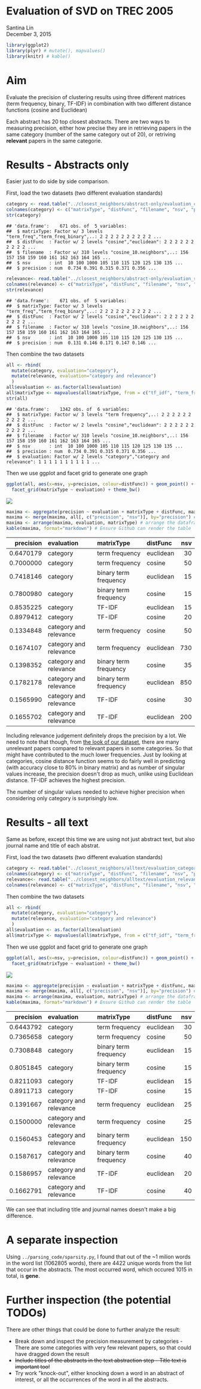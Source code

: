 # Evaluation of SVD on TREC 2005
Santina Lin  
December 3, 2015  


```r
library(ggplot2)
library(plyr) # mutate(), mapvalues()
library(knitr) # kable()
```

# Aim 

Evaluate the precision of clustering results using three different matrices (term frequency, binary, TF-IDF) in combination with two different distance functions (cosine and Euclidean) 

Each abstract has 20 top closest abstracts. There are two ways to measuring precision, either how precise they are in retrieving papers in the same category (number of the same category out of 20), or retriving **relevant** papers in the same categorie. 

# Results - Abstracts only 
Easier just to do side by side comparison. 

First, load the two datasets (two different evaluation standards)

```r
category <- read.table("../closest_neighbors/abstract-only/evaluation_category.result")
colnames(category) <- c("matrixType", "distFunc", "filename", "nsv", "precision")
str(category)
```

```
## 'data.frame':	671 obs. of  5 variables:
##  $ matrixType: Factor w/ 3 levels "term_freq","term_freq_binary",..: 2 2 2 2 2 2 2 2 2 2 ...
##  $ distFunc  : Factor w/ 2 levels "cosine","euclidean": 2 2 2 2 2 2 2 2 2 2 ...
##  $ filename  : Factor w/ 310 levels "cosine_10.neighbors",..: 156 157 158 159 160 161 162 163 164 165 ...
##  $ nsv       : int  10 100 1000 105 110 115 120 125 130 135 ...
##  $ precision : num  0.734 0.391 0.315 0.371 0.356 ...
```

```r
relevance<- read.table("../closest_neighbors/abstract-only/evaluation_relevance.result")
colnames(relevance) <- c("matrixType", "distFunc", "filename", "nsv", "precision")
str(relevance)
```

```
## 'data.frame':	671 obs. of  5 variables:
##  $ matrixType: Factor w/ 3 levels "term_freq","term_freq_binary",..: 2 2 2 2 2 2 2 2 2 2 ...
##  $ distFunc  : Factor w/ 2 levels "cosine","euclidean": 2 2 2 2 2 2 2 2 2 2 ...
##  $ filename  : Factor w/ 310 levels "cosine_10.neighbors",..: 156 157 158 159 160 161 162 163 164 165 ...
##  $ nsv       : int  10 100 1000 105 110 115 120 125 130 135 ...
##  $ precision : num  0.131 0.146 0.171 0.147 0.146 ...
```

Then combine the two datasets 

```r
all <- rbind( 
  mutate(category, evaluation="category"), 
  mutate(relevance, evaluation="category and relevance")
  )
all$evaluation <- as.factor(all$evaluation)
all$matrixType <- mapvalues(all$matrixType, from = c("tf_idf", "term_freq", "term_freq_binary"), to = c("TF-IDF", "term frequency", "binary term frequency"))
str(all)
```

```
## 'data.frame':	1342 obs. of  6 variables:
##  $ matrixType: Factor w/ 3 levels "term frequency",..: 2 2 2 2 2 2 2 2 2 2 ...
##  $ distFunc  : Factor w/ 2 levels "cosine","euclidean": 2 2 2 2 2 2 2 2 2 2 ...
##  $ filename  : Factor w/ 310 levels "cosine_10.neighbors",..: 156 157 158 159 160 161 162 163 164 165 ...
##  $ nsv       : int  10 100 1000 105 110 115 120 125 130 135 ...
##  $ precision : num  0.734 0.391 0.315 0.371 0.356 ...
##  $ evaluation: Factor w/ 2 levels "category","category and relevance": 1 1 1 1 1 1 1 1 1 1 ...
```

Then we use ggplot and facet grid to generate one graph 

```r
ggplot(all, aes(x=nsv, y=precision, colour=distFunc)) + geom_point() + 
  facet_grid(matrixType ~ evaluation) + theme_bw()
```

![](evaluation_termfreq_files/figure-html/unnamed-chunk-4-1.png) 


```r
maxima <- aggregate(precision ~ evaluation + matrixType + distFunc, max, data=all)  # see maximum of all combinations 
maxima <- merge(maxima, all[, c("precision", "nsv")], by="precision") # bring in the number of nsv 
maxima <- arrange(maxima, evaluation, matrixType) # arrange the dataframe
kable(maxima, format="markdown") # Ensure Github can render the table
```



| precision|evaluation             |matrixType            |distFunc  | nsv|
|---------:|:----------------------|:---------------------|:---------|---:|
| 0.6470179|category               |term frequency        |euclidean |  30|
| 0.7000000|category               |term frequency        |cosine    |  50|
| 0.7418146|category               |binary term frequency |euclidean |  15|
| 0.7800980|category               |binary term frequency |cosine    |  15|
| 0.8535225|category               |TF-IDF                |euclidean |  15|
| 0.8979412|category               |TF-IDF                |cosine    |  20|
| 0.1334848|category and relevance |term frequency        |cosine    |  50|
| 0.1674107|category and relevance |term frequency        |euclidean | 730|
| 0.1398352|category and relevance |binary term frequency |cosine    |  35|
| 0.1782178|category and relevance |binary term frequency |euclidean | 850|
| 0.1565990|category and relevance |TF-IDF                |cosine    |  30|
| 0.1655702|category and relevance |TF-IDF                |euclidean | 200|

Including relevance judgement definitely drops the precision by a lot. We need to note that though, from [the look of our dataset](abstracts.md), there are many unrelevant papers compared to relevant papers in some categories. So that might have contributed to the much lower frequencies. Just by looking at categories, cosine distance function seems to do fairly well in predicting (with accuracy close to 80% in binary matrix) and as number of singular values increase, the precision doesn't drop as much, unlike using Euclidean distance. TF-IDF achieves the highest precision. 

The number of singular values needed to achieve higher precision when considering only category is surprisingly low. 


# Results - all text 
Same as before, except this time we are using not just abstract text, but also journal name and title of each abstrat. 

First, load the two datasets (two different evaluation standards)

```r
category <- read.table("../closest_neighbors/alltext/evaluation_category.result")
colnames(category) <- c("matrixType", "distFunc", "filename", "nsv", "precision")
relevance<- read.table("../closest_neighbors/alltext/evaluation_relevance.result")
colnames(relevance) <- c("matrixType", "distFunc", "filename", "nsv", "precision")
```

Then combine the two datasets 

```r
all <- rbind( 
  mutate(category, evaluation="category"), 
  mutate(relevance, evaluation="category and relevance")
  )
all$evaluation <- as.factor(all$evaluation)
all$matrixType <- mapvalues(all$matrixType, from = c("tf_idf", "term_freq", "term_freq_binary"), to = c("TF-IDF", "term frequency", "binary term frequency"))
```

Then we use ggplot and facet grid to generate one graph 

```r
ggplot(all, aes(x=nsv, y=precision, colour=distFunc)) + geom_point() + 
  facet_grid(matrixType ~ evaluation) + theme_bw()
```

![](evaluation_termfreq_files/figure-html/unnamed-chunk-8-1.png) 


```r
maxima <- aggregate(precision ~ evaluation + matrixType + distFunc, max, data=all)  # see maximum of all combinations 
maxima <- merge(maxima, all[, c("precision", "nsv")], by="precision") # bring in the number of nsv 
maxima <- arrange(maxima, evaluation, matrixType) # arrange the dataframe
kable(maxima, format="markdown") # Ensure Github can render the table
```



| precision|evaluation             |matrixType            |distFunc  | nsv|
|---------:|:----------------------|:---------------------|:---------|---:|
| 0.6443792|category               |term frequency        |euclidean |  30|
| 0.7365658|category               |term frequency        |cosine    |  50|
| 0.7308848|category               |binary term frequency |euclidean |  15|
| 0.8051845|category               |binary term frequency |cosine    |  15|
| 0.8211093|category               |TF-IDF                |euclidean |  15|
| 0.8911713|category               |TF-IDF                |cosine    |  15|
| 0.1391667|category and relevance |term frequency        |euclidean |  25|
| 0.1500000|category and relevance |term frequency        |cosine    |  25|
| 0.1560453|category and relevance |binary term frequency |euclidean | 150|
| 0.1587617|category and relevance |binary term frequency |cosine    |  40|
| 0.1586957|category and relevance |TF-IDF                |euclidean |  20|
| 0.1662791|category and relevance |TF-IDF                |cosine    |  40|


We can see that including title and journal names doesn't make a big difference. 

# A separate inspection 

Using `../parsing_code/sparsity.py`, I found that out of the ~1 milion words in the word list (1062805 words), there are 4422 unique words from the list that occur in the abstracts. The most occurred word, which occured 1015 in total, is **gene**. 

# Further inspection (the potential TODOs)

There are other things that could be done to further analyze the result:

- Break down and inspect the precision measurement by categories -  There are some categories with very few relevant papers, so that could have dragged down the result
-  ~~Include titles of the abstracts in the text abstraction step - Title text is important too!~~ 
-  Try work "knock-out", either knocking down a word in an abstract of interest, or all the occurrences of the word in all the abstracts. 
